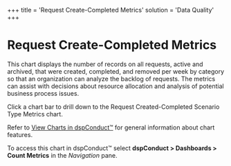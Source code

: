 +++
title = 'Request Create-Completed Metrics'
solution = 'Data Quality'
+++

# Request Create-Completed Metrics

This chart displays the number of records on all requests, active and
archived, that were created, completed, and removed per week by category
so that an organization can analyze the backlog of requests. The metrics
can assist with decisions about resource allocation and analysis of
potential business process issues.

Click a chart bar to drill down to the Request Created-Completed
Scenario Type Metrics chart.

Refer to <span>[View Charts in
dspConduct™](../Use_Cases/View_Charts.htm)</span> for general
information about chart features.

To access this chart in dspConduct<span>™ </span>select **dspConduct \>
Dashboards \> Count Metrics** in the *Navigation* pane.
